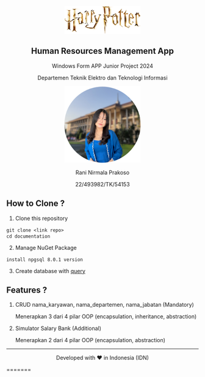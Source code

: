 <p align="center">
 <img width="200px" src="documentation/Hp_Logo.png" />
 <h2 align="center">Human Resources Management App</h2>
 <p align="center">Windows Form APP Junior Project 2024</p>
 <p align="center">Departemen Teknik Elektro dan Teknologi Informasi</p>
</p>
<p align="center">
 <img width="200px" src="documentation/Personal_Images.png" />
 <p align="center">Rani Nirmala Prakoso</p>
 <p align="center">22/493982/TK/54153</p>
</p>

## How to Clone ?
1. Clone this repository
```
git clone <link repo>
cd documentation
```
2.  Manage NuGet Package
```
install npgsql 8.0.1 version
```
3. Create database with [query](https://docs.google.com/document/d/17PlUOAUIAjdBlkHTghtMoWVgsezhJSwGiikKO_8_IjM/edit?usp=sharing)

## Features ?
1. CRUD nama_karyawan, nama_departemen, nama_jabatan (Mandatory)

   Menerapkan 3 dari 4 pilar OOP (encapsulation, inheritance, abstraction)
3. Simulator Salary Bank (Additional)

   Menerapkan 2 dari 4 pilar OOP (encapsulation, abstraction)

<hr>
<p align="center">
Developed with ❤️ in Indonesia (IDN)
</p>
=======
